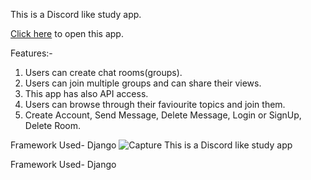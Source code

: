 This is a Discord like study app.

[Click here](https://vickytilotia.pythonanywhere.com/) to open this app.

Features:-
1. Users can create chat rooms(groups).
2. Users can join multiple groups and can share their views.
3. This app has also API access.
4. Users can browse through their faviourite topics and join them.
5. Create Account, Send Message, Delete Message, Login or SignUp, Delete Room.

Framework Used- Django
![Capture](https://user-images.githubusercontent.com/32337899/150351964-5e90a18e-49ea-4977-b23f-4f864cdf2b02.JPG)
This is a Discord like study app

Framework Used- Django
